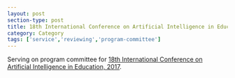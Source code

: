```yaml
---
layout: post
section-type: post
title: 18th International Conference on Artificial Intelligence in Education.
category: Category
tags: ['service','reviewing','program-committee']
---
```

Serving on program committee for [18th International Conference on Artificial Intelligence in Education, 2017](https://aied2017.ateneo.edu/).

